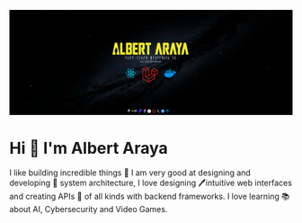 ![](https://raw.githubusercontent.com/aaraya-dev/aaraya-dev/main/assets/github-banner-albert-araya.png)

# Hi 👋 I'm Albert Araya
I like building incredible things 🔨 I am very good at designing and developing 🧩 system architecture, I love designing 🖊intuitive web interfaces and creating APIs 📌 of all kinds with backend frameworks. I love learning 📚 about AI, Cybersecurity and Video Games.

